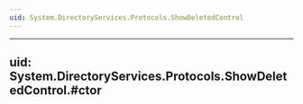 ```yaml
---
uid: System.DirectoryServices.Protocols.ShowDeletedControl
---
```


---
uid: System.DirectoryServices.Protocols.ShowDeletedControl.#ctor
---
